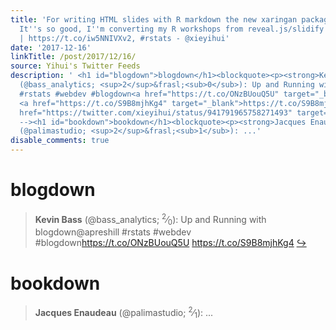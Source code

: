 ```yaml
---
title: 'For writing HTML slides with R markdown the new xaringan package is amazing!
  It''s so good, I''m converting my R workshops from reveal.js/slidify to xaringan
  | https://t.co/iw5NNIVXv2, #rstats - @xieyihui'
date: '2017-12-16'
linkTitle: /post/2017/12/16/
source: Yihui's Twitter Feeds
description: ' <h1 id="blogdown">blogdown</h1><blockquote><p><strong>Kevin Bass</strong>
  (@bass_analytics; <sup>2</sup>&frasl;<sub>0</sub>): Up and Running with blogdown@apreshill
  #rstats #webdev #blogdown<a href="https://t.co/ONzBUouQ5U" target="_blank">https://t.co/ONzBUouQ5U</a>
  <a href="https://t.co/S9B8mjhKg4" target="_blank">https://t.co/S9B8mjhKg4</a> <a
  href="https://twitter.com/xieyihui/status/941791965758271493" target="_blank">&#8618;</a></p></blockquote><!--
  --><h1 id="bookdown">bookdown</h1><blockquote><p><strong>Jacques Enaudeau</strong>
  (@palimastudio; <sup>2</sup>&frasl;<sub>1</sub>): ...'
disable_comments: true
---
```

 <h1 id="blogdown">blogdown</h1><blockquote><p><strong>Kevin Bass</strong> (@bass_analytics; <sup>2</sup>&frasl;<sub>0</sub>): Up and Running with blogdown@apreshill #rstats #webdev #blogdown<a href="https://t.co/ONzBUouQ5U" target="_blank">https://t.co/ONzBUouQ5U</a> <a href="https://t.co/S9B8mjhKg4" target="_blank">https://t.co/S9B8mjhKg4</a> <a href="https://twitter.com/xieyihui/status/941791965758271493" target="_blank">&#8618;</a></p></blockquote><!-- --><h1 id="bookdown">bookdown</h1><blockquote><p><strong>Jacques Enaudeau</strong> (@palimastudio; <sup>2</sup>&frasl;<sub>1</sub>): ...
